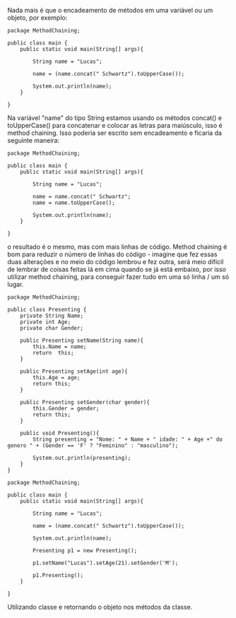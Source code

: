 
Nada mais é que o encadeamento de métodos em uma variável ou um objeto, por exemplo:

```
package MethodChaining;  
  
public class main {  
    public static void main(String[] args){  
  
        String name = "Lucas";  
  
        name = (name.concat(" Schwartz").toUpperCase());  
  
        System.out.println(name);  
    }  
  
}
```

Na variável "name" do tipo String estamos usando os métodos concat() e toUpperCase() para concatenar e colocar as letras para maiúsculo, isso é method chaining. Isso poderia ser escrito sem encadeamento e ficaria da seguinte maneira:

```
package MethodChaining;  
  
public class main {  
    public static void main(String[] args){  
  
        String name = "Lucas";  
  
        name = name.concat(" Schwartz";
        name = name.toUpperCase();  
  
        System.out.println(name);  
    }  
  
}
```

o resultado é o mesmo, mas com mais linhas de código. Method chaining é bom para reduzir o número de linhas do código - imagine que fez essas duas alterações e no meio do código lembrou e fez outra, será meio difícil de lembrar de coisas feitas lá em cima quando se já está embaixo, por isso utilizar method chaining, para conseguir fazer tudo em uma só linha / um só lugar.

```
package MethodChaining;  
  
public class Presenting {  
    private String Name;  
    private int Age;  
    private char Gender;  
  
    public Presenting setName(String name){  
        this.Name = name;  
        return  this;  
    }  
  
    public Presenting setAge(int age){  
        this.Age = age;  
        return this;  
    }  
  
    public Presenting setGender(char gender){  
        this.Gender = gender;  
        return this;  
    }  
  
    public void Presenting(){  
        String presenting = "Nome: " + Name + " idade: " + Age +" do genero " + (Gender == 'F' ? "Feminino" : "masculino");  
  
        System.out.println(presenting);  
    }  
}
```

```
package MethodChaining;  
  
public class main {  
    public static void main(String[] args){  
  
        String name = "Lucas";  
  
        name = (name.concat(" Schwartz").toUpperCase());  
  
        System.out.println(name);  
  
        Presenting p1 = new Presenting();  
  
        p1.setName("Lucas").setAge(21).setGender('M');  
  
        p1.Presenting();  
    }  
  
}
```

Utilizando classe e retornando o objeto nos métodos da classe.